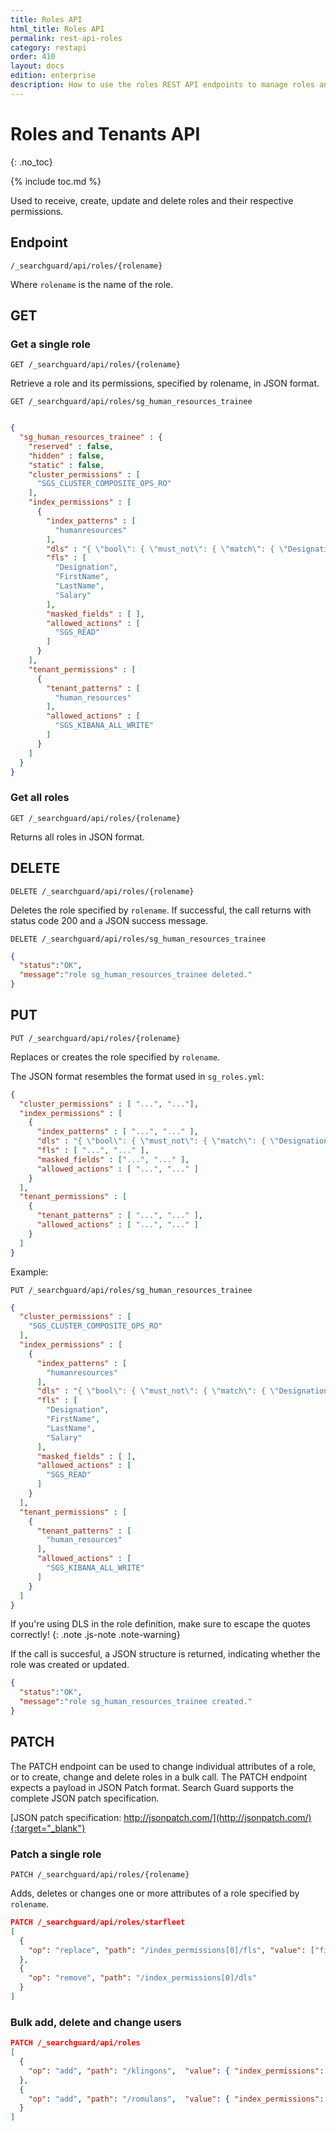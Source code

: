 ```yaml
---
title: Roles API
html_title: Roles API
permalink: rest-api-roles
category: restapi
order: 410
layout: docs
edition: enterprise
description: How to use the roles REST API endpoints to manage roles and permissions.
---
```


<!---
Copyright 2020 floragunn GmbH
-->


# Roles and Tenants API
{: .no_toc}

{% include toc.md %}

Used to receive, create, update and delete roles and their respective permissions.

## Endpoint

```
/_searchguard/api/roles/{rolename}
```
Where `rolename` is the name of the role.

## GET

### Get a single role

```
GET /_searchguard/api/roles/{rolename}
```

Retrieve a role and its permissions, specified by rolename, in JSON format.

```
GET /_searchguard/api/roles/sg_human_resources_trainee
```
```json

{  
  "sg_human_resources_trainee" : {
    "reserved" : false,
    "hidden" : false,
    "static" : false,
    "cluster_permissions" : [
      "SGS_CLUSTER_COMPOSITE_OPS_RO"
    ],
    "index_permissions" : [
      {
        "index_patterns" : [
          "humanresources"
        ],
        "dls" : "{ \"bool\": { \"must_not\": { \"match\": { \"Designation\": \"CEO\"  }}}}",
        "fls" : [
          "Designation",
          "FirstName",
          "LastName",
          "Salary"
        ],
        "masked_fields" : [ ],
        "allowed_actions" : [
          "SGS_READ"
        ]
      }
    ],
    "tenant_permissions" : [
      {
        "tenant_patterns" : [
          "human_resources"
        ],
        "allowed_actions" : [
          "SGS_KIBANA_ALL_WRITE"
        ]
      }
    ]    
  }
}

```

### Get all roles

```
GET /_searchguard/api/roles/{rolename}
```

Returns all roles in JSON format.

## DELETE
```
DELETE /_searchguard/api/roles/{rolename}
```
Deletes the role specified by `rolename`. If successful, the call returns with status code 200 and a JSON success message.

```
DELETE /_searchguard/api/roles/sg_human_resources_trainee
```
```json
{
  "status":"OK",
  "message":"role sg_human_resources_trainee deleted."
}
```

## PUT
```
PUT /_searchguard/api/roles/{rolename}
```
Replaces or creates the role specified by `rolename`.

The JSON format resembles the format used in `sg_roles.yml`:

```json
{  
  "cluster_permissions" : [ "...", "..."],
  "index_permissions" : [
    {
      "index_patterns" : [ "...", "..." ],
      "dls" : "{ \"bool\": { \"must_not\": { \"match\": { \"Designation\": \"CEO\"  }}}}",
      "fls" : [ "...", "..." ],
      "masked_fields" : ["...", "..." ],
      "allowed_actions" : [ "...", "..." ]
    }
  ],
  "tenant_permissions" : [
    {
      "tenant_patterns" : [ "...", "..." ],
      "allowed_actions" : [ "...", "..." ]
    }
  ]    
}
```

Example:

```
PUT /_searchguard/api/roles/sg_human_resources_trainee
```
```json
{  
  "cluster_permissions" : [
    "SGS_CLUSTER_COMPOSITE_OPS_RO"
  ],
  "index_permissions" : [
    {
      "index_patterns" : [
        "humanresources"
      ],
      "dls" : "{ \"bool\": { \"must_not\": { \"match\": { \"Designation\": \"CEO\"  }}}}",
      "fls" : [
        "Designation",
        "FirstName",
        "LastName",
        "Salary"
      ],
      "masked_fields" : [ ],
      "allowed_actions" : [
        "SGS_READ"
      ]
    }
  ],
  "tenant_permissions" : [
    {
      "tenant_patterns" : [
        "human_resources"
      ],
      "allowed_actions" : [
        "SGS_KIBANA_ALL_WRITE"
      ]
    }
  ]    
}
```

If you're using DLS in the role definition, make sure to escape the quotes correctly!
{: .note .js-note .note-warning}

If the call is succesful, a JSON structure is returned, indicating whether the role was created or updated.

```json
{
  "status":"OK",
  "message":"role sg_human_resources_trainee created."
}
```

## PATCH

The PATCH endpoint can be used to change individual attributes of a role, or to create, change and delete roles in a bulk call. The PATCH endpoint expects a payload in JSON Patch format. Search Guard supports the complete JSON patch specification.

[JSON patch specification: http://jsonpatch.com/](http://jsonpatch.com/){:target="_blank"}

### Patch a single role

```
PATCH /_searchguard/api/roles/{rolename}
```

Adds, deletes or changes one or more attributes of a role specified by `rolename`.

```json
PATCH /_searchguard/api/roles/starfleet
[ 
  { 
    "op": "replace", "path": "/index_permissions[0]/fls", "value": ["field1"] 
  }, 
  { 
    "op": "remove", "path": "/index_permissions[0]/dls" 
  }   
]
```

### Bulk add, delete and change users

```json
PATCH /_searchguard/api/roles
[ 
  { 
    "op": "add", "path": "/klingons",  "value": { "index_permissions": [...] } 
  },
  { 
    "op": "add", "path": "/romulans",  "value": { "index_permissions": [...] }
  }
]
```